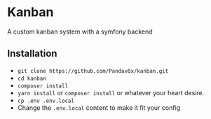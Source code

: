 # Kanban

A custom kanban system with a symfony backend

## Installation

* `git clone https://github.com/Pandav0x/kanban.git`
* `cd kanban`
* `composer install`
* `yarn install` or `composer install` or whatever your heart desire.
* `cp .env .env.local`
* Change the `.env.local` content to make it fit your config

